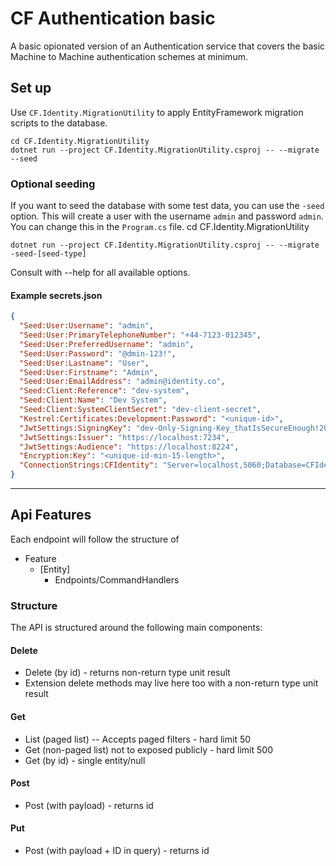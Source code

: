 # CF Authentication basic
A basic opionated version of an Authentication service that covers the basic Machine to Machine authentication 
schemes at minimum.

## Set up

Use `CF.Identity.MigrationUtility` to apply EntityFramework migration scripts to the database.

```
cd CF.Identity.MigrationUtility
dotnet run --project CF.Identity.MigrationUtility.csproj -- --migrate --seed
```

### Optional seeding
If you want to seed the database with some test data, you can use the `-seed` option. This will create a user with the username `admin` and password `admin`. You can change this in the `Program.cs` file.
cd CF.Identity.MigrationUtility
```
dotnet run --project CF.Identity.MigrationUtility.csproj -- --migrate -seed-[seed-type]
```
Consult with --help for all available options.


#### Example secrets.json
```json
{
  "Seed:User:Username": "admin",
  "Seed:User:PrimaryTelephoneNumber": "+44-7123-012345",
  "Seed:User:PreferredUsername": "admin",
  "Seed:User:Password": "@dmin-123!",
  "Seed:User:Lastname": "User",
  "Seed:User:Firstname": "Admin",
  "Seed:User:EmailAddress": "admin@identity.co",
  "Seed:Client:Reference": "dev-system",
  "Seed:Client:Name": "Dev System",
  "Seed:Client:SystemClientSecret": "dev-client-secret",
  "Kestrel:Certificates:Development:Password": "<unique-id>",
  "JwtSettings:SigningKey": "dev-Only-Signing-Key_thatIsSecureEnough!2025",
  "JwtSettings:Issuer": "https://localhost:7234",
  "JwtSettings:Audience": "https://localhost:8224",
  "Encryption:Key": "<unique-id-min-15-length>",
  "ConnectionStrings:CFIdentity": "Server=localhost,5060;Database=CFIdentity;User Id=sa;Password=<password>;MultipleActiveResultSets=true;TrustServerCertificate=true"
}
```

---
## Api Features

Each endpoint will follow the structure of
- Feature
  - [Entity]
     - Endpoints/CommandHandlers

### Structure
The API is structured around the following main components:

#### Delete
- Delete (by id) - returns non-return type unit result 
- Extension delete methods may live here too with a non-return type unit result 
#### Get
- List (paged list)
-- Accepts paged filters - hard limit 50
- Get (non-paged list) not to exposed publicly - hard limit 500
- Get (by id) - single entity/null

#### Post

- Post (with payload) - returns id

#### Put

- Post (with payload + ID in query) - returns id